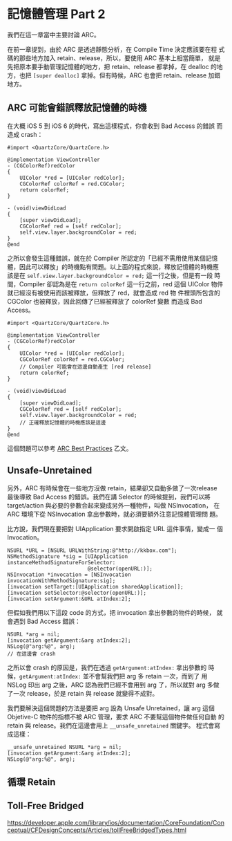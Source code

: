 記憶體管理 Part 2
=================

我們在這一章當中主要討論 ARC。

在前一章提到，由於 ARC 是透過靜態分析，在 Compile Time 決定應該要在程
式碼的那些地方加入 retain、release，所以，要使用 ARC 基本上相當簡單，
就是先把原本要手動管理記憶體的地方，把 retain、release 都拿掉，在
dealloc 的地方，也把 `[super dealloc]` 拿掉。但有時候，ARC 也會把
retain、release 加錯地方。

ARC 可能會錯誤釋放記憶體的時機
------------------------------

在大概 iOS 5 到 iOS 6 的時代，寫出這樣程式，你會收到 Bad Access 的錯誤
而造成 crash：

``` objc
#import <QuartzCore/QuartzCore.h>

@implementation ViewController
- (CGColorRef)redColor
{
	UIColor *red = [UIColor redColor];
	CGColorRef colorRef = red.CGColor;
	return colorRef;
}

- (void)viewDidLoad
{
	[super viewDidLoad];
	CGColorRef red = [self redColor];
	self.view.layer.backgroundColor = red;
}
@end
```

之所以會發生這種錯誤，就在於 Compiler 所認定的「已經不需用使用某個記憶
體，因此可以釋放」的時機點有問題。以上面的程式來說，釋放記憶體的時機應
該是在 `self.view.layer.backgroundColor = red;` 這一行之後，但是有一段
時間，Compiler 卻認為是在 `return colorRef` 這一行之前，red 這個
UIColor 物件就已經沒有被使用而該被釋放，但釋放了 red，就會造成 red 物
件裡頭所包含的 CGColor 也被釋放，因此回傳了已經被釋放了 colorRef 變數
而造成 Bad Access。

``` objc
#import <QuartzCore/QuartzCore.h>

@implementation ViewController
- (CGColorRef)redColor
{
	UIColor *red = [UIColor redColor];
	CGColorRef colorRef = red.CGColor;
	// Compiler 可能會在這邊自動產生 [red release]
	return colorRef;
}

- (void)viewDidLoad
{
	[super viewDidLoad];
	CGColorRef red = [self redColor];
	self.view.layer.backgroundColor = red;
	// 正確釋放記憶體的時機應該是這邊
}
@end
```

這個問題可以參考
[ARC Best Practices](http://amattn.com/p/arc_best_practices.html) 乙文。

Unsafe-Unretained
-----------------

另外，ARC 有時候會在一些地方沒做 retain，結果卻又自動多做了一次release
最後導致 Bad Access 的錯誤。我們在講 Selector 的時候提到，我們可以將
target/action 與必要的參數合起來變成另外一種物件，叫做 NSInvocation，
在 ARC 環境下從 NSInvocation 拿出參數時，就必須要額外注意記憶體管理問
題。

比方說，我們現在要把對 UIApplication 要求開啟指定 URL 這件事情，變成一
個 Invocation。

``` objc
NSURL *URL = [NSURL URLWithString:@"http://kkbox.com"];
NSMethodSignature *sig = [UIApplication instanceMethodSignatureForSelector:
						  @selector(openURL:)];
NSInvocation *invocation = [NSInvocation invocationWithMethodSignature:sig];
[invocation setTarget:[UIApplication sharedApplication]];
[invocation setSelector:@selector(openURL:)];
[invocation setArgument:&URL atIndex:2];
```

但假如我們用以下這段 code 的方式，把 invocation 拿出參數的物件的時候，
就會遇到 Bad Access 錯誤：

``` objc
NSURL *arg = nil;
[invocation getArgument:&arg atIndex:2];
NSLog(@"arg:%@", arg);
// 在這邊會 crash
```

之所以會 crash 的原因是，我們在透過 `getArgument:atIndex:` 拿出參數的
時候，`getArgument:atIndex:` 並不會幫我們把 arg 多 retain 一次，而到了
用 NSLog 印出 arg 之後，ARC 認為我們已經不會用到 arg 了，所以就對 arg
多做了一次 release，於是 retain 與 release 就變得不成對。

我們要解決這個問題的方法是要把 arg 設為 Unsafe Unretained，讓 arg 這個
Objetive-C 物件的指標不被 ARC 管理，要求 ARC 不要幫這個物件做任何自動
的 retain 與 release。我們在這邊會用上 `__unsafe_unretained` 關鍵字。
程式會寫成這樣：

``` objc
__unsafe_unretained NSURL *arg = nil;
[invocation getArgument:&arg atIndex:2];
NSLog(@"arg:%@", arg);
```

循環 Retain
-----------

Toll-Free Bridged
-----------------


https://developer.apple.com/library/ios/documentation/CoreFoundation/Conceptual/CFDesignConcepts/Articles/tollFreeBridgedTypes.html

